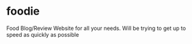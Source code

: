 # foodie

Food Blog/Review Website for all your needs. 
Will be trying to get up to speed as quickly as possible
